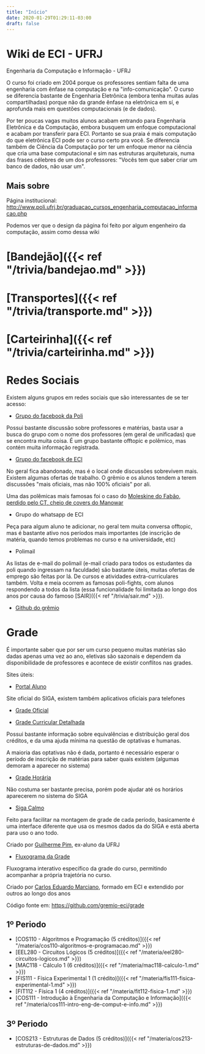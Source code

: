 ```yaml
---
title: "Início"
date: 2020-01-29T01:29:11-03:00
draft: false
---
```


# Wiki de ECI - UFRJ

Engenharia da Computação e Informação - UFRJ

O curso foi criado em 2004 porque os professores sentiam falta de uma engenharia com ênfase na computação e na "info-comunicação". O curso se diferencia bastante de Engenharia Eletrônica (embora tenha muitas aulas compartilhadas) porque não da grande ênfase na eletrônica em sí, e aprofunda mais em questões computacionais (e de dados).

Por ter poucas vagas muitos alunos acabam entrando para Engenharia Eletrônica e da Computação, embora busquem um enfoque computacional e acabam por transferir para ECI. Portanto se sua praia é mais computação do que eletrônica ECI pode ser o curso certo pra você. Se diferencia também de Ciência da Computação por ter um enfoque menor na ciência que cria uma base computacional e sim nas estruturas arquiteturais, numa das frases célebres de um dos professores: "Vocês tem que saber criar um banco de dados, não usar um".

## Mais sobre

Página institucional: http://www.poli.ufrj.br/graduacao_cursos_engenharia_computacao_informacao.php

Podemos ver que o design da página foi feito por algum engenheiro da computação, assim como dessa wiki

# [Bandejão]({{< ref "/trivia/bandejao.md" >}})

# [Transportes]({{< ref "/trivia/transporte.md" >}})

# [Carteirinha]({{< ref "/trivia/carteirinha.md" >}})

# Redes Sociais

Existem alguns grupos em redes sociais que são interessantes de se ter acesso:

- [Grupo do facebook da Poli](https://www.facebook.com/groups/130805703670474)

Possui bastante discussão sobre professores e matérias, basta usar a busca do grupo com o nome dos professores (em geral de unificadas) que se encontra muita coisa. É um grupo bastante offtopic e polêmico, mas contém muita informação registrada.

- [Grupo do facebook de ECI](https://www.facebook.com/groups/172239052824192)

No geral fica abandonado, mas é o local onde discussões sobrevivem mais. Existem algumas ofertas de trabalho. O grêmio e os alunos tendem a terem discussões "mais oficiais, mas não 100% oficiais" por ali.

Uma das polêmicas mais famosas foi o caso do [Moleskine do Fabão, perdido pelo CT, cheio de covers do Manowar](https://www.facebook.com/groups/130805703670474/permalink/623595661058140/)

- Grupo do whatsapp de ECI

Peça para algum aluno te adicionar, no geral tem muita conversa offtopic, mas é bastante ativo nos períodos mais importantes (de inscrição de matéria, quando temos problemas no curso e na universidade, etc)

- Polimail

As listas de e-mail do polimail (e-mail criado para todos os estudantes da poli quando ingressam na faculdade) são bastante úteis, muitas ofertas de emprego são feitas por lá. De cursos e atividades extra-curriculares também. Volta e meia ocorrem as famosas poli-fights, com alunos respondendo a todos da lista (essa funcionalidade foi limitada ao longo dos anos por causa do famoso [SAIR]({{< ref "/trivia/sair.md" >}}).

- [Github do grêmio](https://github.com/gremio-eci)

# Grade

É importante saber que por ser um curso pequeno muitas matérias são dadas apenas uma vez ao ano, eletivas são sazonais e dependem da disponibilidade de professores e acontece de existir conflitos nas grades.

Sites úteis:

- [Portal Aluno](https://portalaluno.ufrj.br/)

Site oficial do SIGA, existem também aplicativos oficiais para telefones

- [Grade Oficial](http://www.poli.ufrj.br/arquivos/grades-graduacao/grade-computacao.pdf)

- [Grade Curricular Detalhada](https://siga.ufrj.br/sira/repositorio-curriculo/61AD45DD-92A4-F79B-3D87-7A444052DF9B)

Possui bastante informação sobre equivalências e distribuição geral dos créditos, e da uma ajuda mínima na questão de optativas e humanas.

A maioria das optativas não é dada, portanto é necessário esperar o período de inscrição de matérias para saber quais existem (algumas demoram a aparecer no sistema)

- [Grade Horária](https://siga.ufrj.br/sira/gradeHoraria/A46B41C8-92A4-F79C-7383-BE627D84214E)

Não costuma ser bastante precisa, porém pode ajudar até os horários aparecerem no sistema do SIGA

- [Siga Calmo](http://siga.pimguilherme.com)

Feito para facilitar na montagem de grade de cada período, basicamente é uma interface diferente que usa os mesmos dados da do SIGA e está aberta para uso o ano todo.

Criado por [Guilherme Pim](https://github.com/pimguilherme), ex-aluno da UFRJ

- [Fluxograma da Grade](https://gremio-eci.github.io/grade/)

Fluxograma interativo específico da grade do curso, permitindo acompanhar a própria trajetória no curso.

Criado por [Carlos Eduardo Marciano](https://github.com/cemarciano), formado em ECI e extendido por outros ao longo dos anos

Código fonte em: https://github.com/gremio-eci/grade

## 1º Periodo

- [COS110 - Algoritmos e Programação (5 créditos)]({{< ref "/materia/cos110-algoritmos-e-programacao.md" >}})
- [EEL280 - Circuitos Lógicos (5 créditos)]({{< ref "/materia/eel280-circuitos-logicos.md" >}})
- [MAC118 - Cálculo 1 (6 créditos)]({{< ref "/materia/mac118-calculo-1.md" >}})
- [FIS111 - Física Experimental 1 (1 crédito)]({{< ref "/materia/fis111-fisica-experimental-1.md" >}})
- [FIT112 - Física 1 (4 créditos)]({{< ref "/materia/fit112-fisica-1.md" >}})
- [COS111 - Introdução à Engenharia da Computação e Informação]({{< ref "/materia/cos111-intro-eng-de-comput-e-info.md" >}})

## 3º Periodo

- [COS213 - Estruturas de Dados (5 créditos)]({{< ref "/materia/cos213-estruturas-de-dados.md" >}})
